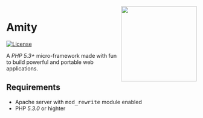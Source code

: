 <image src="assets/images/logo-amity.png" align="right" width="200"/>

# Amity
[![License](https://img.shields.io/github/license/AlexisJehan/Amity.svg)](LICENSE.txt)

A _PHP 5.3+_ micro-framework made with fun to build powerful and portable web applications.

## Requirements
* Apache server with <kbd>mod_rewrite</kbd> module enabled
* PHP _5.3.0_ or highter